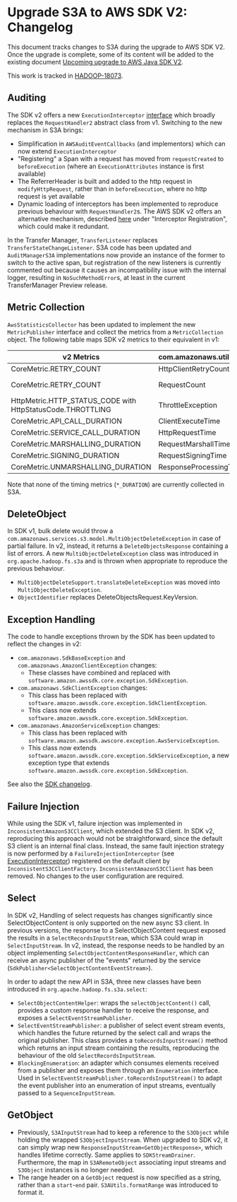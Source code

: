<!---
  Licensed under the Apache License, Version 2.0 (the "License");
  you may not use this file except in compliance with the License.
  You may obtain a copy of the License at

   http://www.apache.org/licenses/LICENSE-2.0

  Unless required by applicable law or agreed to in writing, software
  distributed under the License is distributed on an "AS IS" BASIS,
  WITHOUT WARRANTIES OR CONDITIONS OF ANY KIND, either express or implied.
  See the License for the specific language governing permissions and
  limitations under the License. See accompanying LICENSE file.
-->

# Upgrade S3A to AWS SDK V2: Changelog

This document tracks changes to S3A during the upgrade to AWS SDK V2. Once the upgrade
is complete, some of its content will be added to the existing document 
[Upcoming upgrade to AWS Java SDK V2](./aws_sdk_upgrade.html).

This work is tracked in [HADOOP-18073](https://issues.apache.org/jira/browse/HADOOP-18073).

## Auditing

The SDK v2 offers a new `ExecutionInterceptor` 
[interface](https://sdk.amazonaws.com/java/api/latest/software/amazon/awssdk/core/interceptor/ExecutionInterceptor.html) 
which broadly replaces the `RequestHandler2` abstract class from v1. 
Switching to the new mechanism in S3A brings:

* Simplification in `AWSAuditEventCallbacks` (and implementors) which can now extend
  `ExecutionInterceptor`
* "Registering" a Span with a request has moved from `requestCreated` to `beforeExecution` 
  (where an `ExecutionAttributes` instance is first available)
* The ReferrerHeader is built and added to the http request in `modifyHttpRequest`,
  rather than in `beforeExecution`, where no http request is yet available
* Dynamic loading of interceptors has been implemented to reproduce previous behaviour
  with `RequestHandler2`s. The AWS SDK v2 offers an alternative mechanism, described
  [here](https://sdk.amazonaws.com/java/api/latest/software/amazon/awssdk/core/interceptor/ExecutionInterceptor.html)
  under "Interceptor Registration", which could make it redundant.

In the Transfer Manager, `TransferListener` replaces `TransferStateChangeListener`. S3A code
has been updated and `AuditManagerS3A` implementations now provide an instance of the former to 
switch to the active span, but registration of the new listeners is currently commented out because 
it causes an incompatibility issue with the internal logger, resulting in `NoSuchMethodError`s,
at least in the current TransferManager Preview release. 


## Metric Collection

`AwsStatisticsCollector` has been updated to implement the new `MetricPublisher` interface
and collect the metrics from a `MetricCollection` object.
The following table maps SDK v2 metrics to their equivalent in v1:

| v2 Metrics	                                                 | com.amazonaws.util.AWSRequestMetrics.Field	 | Comment	                       |
|-------------------------------------------------------------|---------------------------------------------|--------------------------------|
| CoreMetric.RETRY_COUNT	                                     | HttpClientRetryCount	                       | 	                              |
| CoreMetric.RETRY_COUNT	                                     | RequestCount	                               | always HttpClientRetryCount+1	 |
| HttpMetric.HTTP_STATUS_CODE with HttpStatusCode.THROTTLING	 | ThrottleException	                          | to be confirmed	               |
| CoreMetric.API_CALL_DURATION	                               | ClientExecuteTime	                          | 	                              |
| CoreMetric.SERVICE_CALL_DURATION	                           | HttpRequestTime	                            | 	                              |
| CoreMetric.MARSHALLING_DURATION	                            | RequestMarshallTime	                        | 	                              |
| CoreMetric.SIGNING_DURATION	                                | RequestSigningTime	                         | 	                              |
| CoreMetric.UNMARSHALLING_DURATION	                          | ResponseProcessingTime	                     | to be confirmed	               |

Note that none of the timing metrics (`*_DURATION`) are currently collected in S3A.


## DeleteObject

In SDK v1, bulk delete would throw a `com.amazonaws.services.s3.model.MultiObjectDeleteException`
in case of partial failure. In v2, instead, it returns a `DeleteObjectsResponse` containing a 
list of errors. A new `MultiObjectDeleteException` class was introduced in 
`org.apache.hadoop.fs.s3a` and is thrown when appropriate to reproduce the previous behaviour.
* `MultiObjectDeleteSupport.translateDeleteException` was moved into `MultiObjectDeleteException`.
* `ObjectIdentifier` replaces DeleteObjectsRequest.KeyVersion.


## Exception Handling

The code to handle exceptions thrown by the SDK has been updated to reflect the changes in v2: 

* `com.amazonaws.SdkBaseException` and `com.amazonaws.AmazonClientException` changes:
  * These classes have combined and replaced with 
    `software.amazon.awssdk.core.exception.SdkException`.
* `com.amazonaws.SdkClientException` changes:
  * This class has been replaced with `software.amazon.awssdk.core.exception.SdkClientException`.
  * This class now extends `software.amazon.awssdk.core.exception.SdkException`.
* `com.amazonaws.AmazonServiceException` changes:
  * This class has been replaced with 
    `software.amazon.awssdk.awscore.exception.AwsServiceException`.
  * This class now extends `software.amazon.awssdk.core.exception.SdkServiceException`, 
    a new exception type that extends `software.amazon.awssdk.core.exception.SdkException`.

See also the 
[SDK changelog](https://github.com/aws/aws-sdk-java-v2/blob/master/docs/LaunchChangelog.md#3-exception-changes).


## Failure Injection

While using the SDK v1, failure injection was implemented in `InconsistentAmazonS3CClient`, 
which extended the S3 client. In SDK v2, reproducing this approach would not be straightforward, 
since the default S3 client is an internal final class. Instead, the same fault injection strategy 
is now performed by a `FailureInjectionInterceptor` (see 
[ExecutionInterceptor](https://sdk.amazonaws.com/java/api/latest/software/amazon/awssdk/core/interceptor/ExecutionInterceptor.html)) 
registered on the default client by `InconsistentS3CClientFactory`. 
`InconsistentAmazonS3CClient` has been removed. No changes to the user configuration are required.


## Select

In SDK v2, Handling of select requests has changes significantly since SelectObjectContent is 
only supported on the new async S3 client. In previous versions, the response to a 
SelectObjectContent request exposed the results in a `SelectRecordsInputStream`, which S3A 
could wrap in `SelectInputStream`. In v2, instead, the response needs to be handled by an object
implementing `SelectObjectContentResponseHandler`, which can receive an async publisher of
the "events" returned by the service (`SdkPublisher<SelectObjectContentEventStream>`). 

In order to adapt the new API in S3A, three new classes have been introduced in 
`org.apache.hadoop.fs.s3a.select`:

* `SelectObjectContentHelper`: wraps the `selectObjectContent()` call, provides a custom 
  response handler to receive the response, and exposes a `SelectEventStreamPublisher`. 
* `SelectEventStreamPublisher`: a publisher of select event stream events, which handles the 
  future returned by the select call and wraps the original publisher. This class provides
  a `toRecordsInputStream()` method which returns an input stream containing the results, 
  reproducing the behaviour of the old `SelectRecordsInputStream`.
* `BlockingEnumeration`: an adapter which consumes elements received from a publisher and
  exposes them through an `Enumeration` interface. Used in 
  `SelectEventStreamPublisher.toRecordsInputStream()` to adapt the event publisher into
  an enumeration of input streams, eventually passed to a `SequenceInputStream`.


## GetObject

* Previously, `S3AInputStream` had to keep a reference to the `S3Object` while holding the wrapped
  `S3ObjectInputStream`. When upgraded to SDK v2, it can simply wrap new 
  `ResponseInputStream<GetObjectResponse>`, which handles lifetime correctly. Same applies 
  to `SDKStreamDrainer`. Furthermore, the map in `S3ARemoteObject` associating input streams and
  `S3Object` instances is no longer needed.
* The range header on a `GetObject` request is now specified as a string, rather than a 
  `start`-`end` pair. `S3AUtils.formatRange` was introduced to format it.

